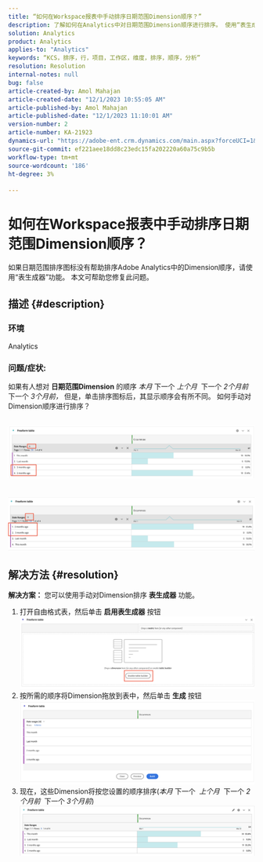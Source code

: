 ```yaml
---
title: “如何在Workspace报表中手动排序日期范围Dimension顺序？”
description: 了解如何在Analytics中对日期范围Dimension顺序进行排序。 使用“表生成器”功能。
solution: Analytics
product: Analytics
applies-to: "Analytics"
keywords: “KCS，排序，行，项目，工作区，维度，排序，顺序，分析”
resolution: Resolution
internal-notes: null
bug: false
article-created-by: Amol Mahajan
article-created-date: "12/1/2023 10:55:05 AM"
article-published-by: Amol Mahajan
article-published-date: "12/1/2023 11:10:01 AM"
version-number: 2
article-number: KA-21923
dynamics-url: "https://adobe-ent.crm.dynamics.com/main.aspx?forceUCI=1&pagetype=entityrecord&etn=knowledgearticle&id=d5eef410-3890-ee11-8179-6045bd006b3d"
source-git-commit: ef221aee18dd8c23edc15fa202220a60a75c9b5b
workflow-type: tm+mt
source-wordcount: '186'
ht-degree: 3%

---
```


# 如何在Workspace报表中手动排序日期范围Dimension顺序？


如果日期范围排序图标没有帮助排序Adobe Analytics中的Dimension顺序，请使用“表生成器”功能。 本文可帮助您修复此问题。

## 描述 {#description}


### <b>环境</b>

Analytics



### <b>问题/症状:</b>

如果有人想对 <b>日期范围Dimension</b> 的顺序 *本月* 下一个 *上个月*  下一个 *2个月前* 下一个 *3个月前，* 但是，单击排序图标后，其显示顺序会有所不同。
如何手动对Dimension顺序进行排序？

 <br>![](assets/___d6eef410-3890-ee11-8179-6045bd006b3d___.png)<br> <br> <br>![](assets/___d8eef410-3890-ee11-8179-6045bd006b3d___.png)

## 解决方法 {#resolution}

<b>解决方案：</b>
您可以使用手动对Dimension排序 <b>表生成器</b> 功能。

1. 打开自由格式表，然后单击 <b>启用表生成器</b> 按钮 ![](assets/d4eda136-2fcd-ed11-b597-6045bd006793.png)
2. 按所需的顺序将Dimension拖放到表中，然后单击 <b>生成</b> 按钮![](assets/69497031-30cd-ed11-b597-6045bd006793.png)
3. 现在，这些Dimension将按您设置的顺序排序(*本月* 下一个  *上个月*  下一个 *2个月前*  下一个 *3个月前*)![](assets/efb1744a-30cd-ed11-b597-6045bd006793.png)



